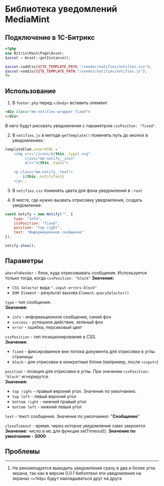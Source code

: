 # Библиотека уведомлений MediaMint

## Подключение в 1С-Битрикс
```php
<?php
use Bitrix\Main\Page\Asset;
$asset = Asset::getInstance();

$asset->addCss(SITE_TEMPLATE_PATH."/vendor/notifies/notifies.css");
$asset->addJs(SITE_TEMPLATE_PATH."/vendor/notifies/notifies.js");
?>
```

## Использование
1. В ``footer.php`` перед ``</body>`` вставить элемент
```html
<div class="mm-notifies-wrapper fixed">
</div>
```
В него будут рисовать уведомления с параметром ``cssPositon: "fixed"``.

2. В ``notifies.js`` в методе ``getTemplate()`` поменять путь до иконок в уведомлениях:
```js
templateElem.innerHTML = `
    <img src="/icons/${this._type}.svg"
         class="mm-notify__icon"
         alt="${this._type}">
    
    <p class="mm-notify__text">
        ${this._notifyText}
    </p>`;
```

3. В ``notifies.css`` поменять цвета для фона уведомлений в ``:root``

4. В месте, где нужно вызвать отрисовку уведомления, создать уведомление: 
```js
const notify = new Notify("", {
    type: "info",
    cssPosition: "fixed",
    position: "top right",
    text: "Информационное сообщение"
});

notify.show();
```

## Параметры
``whereToRender`` - блок, куда отрисовывать сообщения. Используется только тогда, когда ``cssPosition: "block"``
**Значения:**
* ``CSS Selector`` вида ``".input-errors-block"``
* ``DOM Element`` - результат вызова ``Element.querySelector()``

``type`` - тип сообщения. 
<br>**Значения:**
* ``info`` - информационное сообщение, синий фон
* ``success`` - успешное действие, зеленый фон
* ``error`` - ошибка, персиковый цвет

``cssPosition`` - тип позиционирования в CSS.
<br>**Значения:**
* ``fixed`` - фиксированное вне потока документа для отрисовки в углы страницы
* ``block`` - для отрисовки в конкретные блоки (например, после ``<input>``)

``position`` - позиция для отрисовки в углы. При значении ``cssPosition: "block"`` игнорирутся.
<br>**Значения:**
* ``top right`` - правый верхний угол. Значение по умолчанию.
* ``top left`` - левый верхний угол
* ``bottom right`` - нижний правый угол
* ``bottom left`` - нижний левый угол

``text`` - текст сообщения. Значение по умолчанию: "**Сообщение**"

``closeTimeout`` - время, через которое уведомление само закроется
<br>**Значение:** число в мс для функции setTimeout(). **Значение по умолчанию - 3000**

## Проблемы
___
1. Не рекомендуется выводить уведомления сразу в два и более угла экрана, так как в версии 0.0.1 биболтеки эти 
уведомления на экранах ``<=768px`` будут накладываться друг на друга